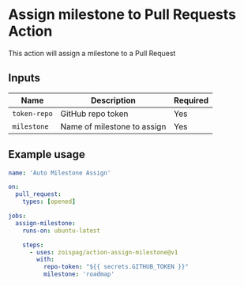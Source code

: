 # Assign milestone to Pull Requests Action

This action will assign a milestone to a Pull Request


## Inputs

| **Name**     | **Description**             | **Required** |
| ------------ | --------------------------- | ------------ |
| `token-repo` | GitHub repo token           | Yes          |
| `milestone`  | Name of milestone to assign | Yes          |

## Example usage

```yml
name: 'Auto Milestone Assign'

on:
  pull_request:
    types: [opened]

jobs:
  assign-milestone:
    runs-on: ubuntu-latest

    steps:
      - uses: zoispag/action-assign-milestone@v1
        with:
          repo-token: "${{ secrets.GITHUB_TOKEN }}"
          milestone: 'roadmap'
```
